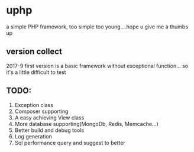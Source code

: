 # uphp 
a simple PHP framework, too simple too young....hope u give me a thumbs up
## version collect
2017-9 first version is a basic framework without exceptional function...
so it's a little difficult to test

##  TODO:
<ol>
<li>Exception class</li>
<li>Composer supporting</li>
<li>A easy achieving View class</li>
<li>More database supporting(MongoDb, Redis, Memcache...)</li>
<li>Better build and debug tools</li>
<li>Log  generation</li>
<li>Sql performance query and suggest to better </li>
</ol>